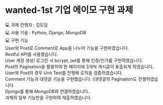 # wanted-1st 기업 에이모 구현 과제

💻 과제 진행자 : 김도담
<br>
💻 사용 기술  : Python, Django, MongoDB
<br>
💻 구현 기능
<br>
User와 Post로 Comment로 App을 나누어 기능을 구현하였습니다.
<br>
Restful API를 사용했습니다.
<br>
User 계정 생성/ 로그인 시 bcrypt, jwt를 통해 인증/인가를 구현하였습니다.
<br>
Post의 Pagination을 활용하여 한 페이지에 3개씩 게시글이 표출되게 하였습니다.
<br>
User와 Post의 경우 Unit Test를 진행해 로직을 검증하였습니다.
<br>
Comment 기능과 대댓글 기능을 구현했습니다. (대댓글의 Pagination도 진행하였습니다.
<br>
Djongo를 통해 MongoDB와 연결하였습니다.
<br>
과제의 일부 기능만을 구현하여 제출하였습니다. 
